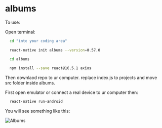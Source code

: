 # albums

To use:

Open terminal:
```bash
  cd "into your coding area"
  
  react-native init albums --version=0.57.0

  cd albums
   
  npm install --save react@16.5.1 axios
```  
Then downlaod repo to ur computer.
replace index.js to projects and move src folder inside albums.

  First open emulator or connect a real device to ur computer then:
  ```bash
    react-native run-android  
  ```
  You will see something like this:
  
  ![Albums](https://raw.githubusercontent.com/halilcakarr/albums/master/image.png?token=ARNiQqOttXPHxlHI9ejocgOzT9mLoDAzks5brXRhwA%3D%3D)

